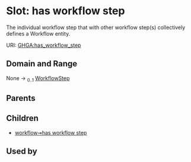 
# Slot: has workflow step


The individual workflow step that with other workflow step(s) collectively defines a Workflow entity.

URI: [GHGA:has_workflow_step](https://w3id.org/GHGA/has_workflow_step)


## Domain and Range

None &#8594;  <sub>0..1</sub> [WorkflowStep](WorkflowStep.md)

## Parents


## Children

 *  [workflow➞has workflow step](workflow_has_workflow_step.md)

## Used by

